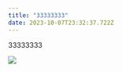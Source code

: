 ```yaml
---
title: "33333333"
date: 2023-10-07T23:32:37.722Z
---
```

33333333

![](/images/uploads/aaaa444-copy.png)